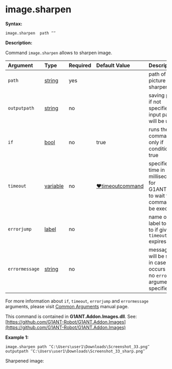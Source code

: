 # image.sharpen

**Syntax:**

```text
image.sharpen  path ‴‴
```

**Description:**

Command `image.sharpen` allows to sharpen image.

| Argument | Type | Required | Default Value | Description |
| :--- | :--- | :--- | :--- | :--- |
| `path` | [string](https://github.com/G1ANT-Robot/G1ANT.Manual/blob/master/G1ANT-Language/Structures/string.md) | yes |  | path of the picture to be sharpened |
| `outputpath` | [string](https://github.com/G1ANT-Robot/G1ANT.Manual/blob/master/G1ANT-Language/Structures/string.md) | no |  | saving path, if not specified, input path will be used |
| `if` | [bool](https://github.com/G1ANT-Robot/G1ANT.Manual/blob/master/G1ANT-Language/Structures/bool.md) | no | true | runs the command only if condition is true |
| `timeout` | [variable](https://github.com/G1ANT-Robot/G1ANT.Manual/blob/master/G1ANT-Language/Special-Characters/variable.md) | no | [♥timeoutcommand](https://github.com/G1ANT-Robot/G1ANT.Manual/blob/master/G1ANT-Language/Variables/Special-Variables.md) | specifies time in milliseconds for G1ANT.Robot to wait for the command to be executed |
| `errorjump` | [label](https://github.com/G1ANT-Robot/G1ANT.Manual/blob/master/G1ANT-Language/Structures/label.md) | no |  | name of the label to jump to if given `timeout` expires |
| `errormessage` | [string](https://github.com/G1ANT-Robot/G1ANT.Manual/blob/master/G1ANT-Language/Structures/string.md) | no |  | message that will be shown in case error occurs and no `errorjump` argument is specified |

For more information about `if`, `timeout`, `errorjump` and `errormessage` arguments, please visit [Common Arguments](https://github.com/G1ANT-Robot/G1ANT.Manual/blob/master/G1ANT-Language/Common-Arguments.md) manual page.

This command is contained in **G1ANT.Addon.Images.dll**. See: [https://github.com/G1ANT-Robot/G1ANT.Addon.Images](https://github.com/G1ANT-Robot/G1ANT.Addon.Images)

**Example 1:**

```text
image.sharpen path ‴C:\Users\user1\Downloads\Screenshot_33.png‴ outputpath ‴C:\Users\user1\Downloads\Screenshot_33_sharp.png‴
```

Sharpened image:

